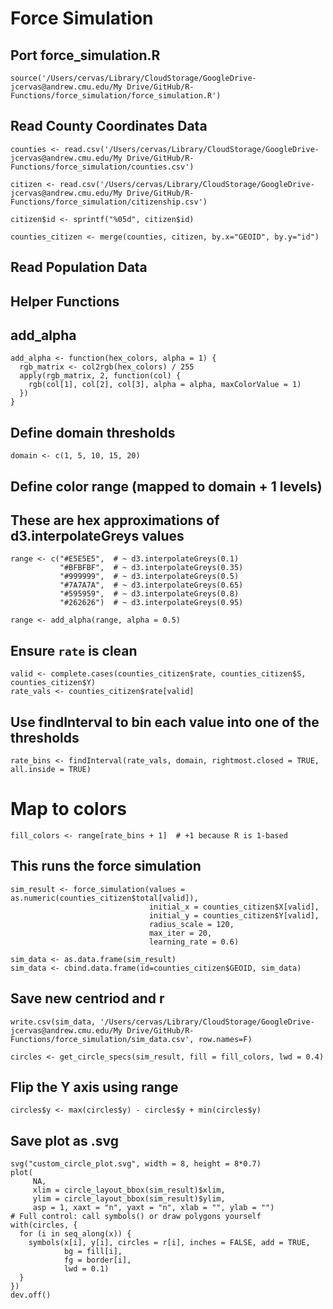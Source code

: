 # Force Simulation

## Port force_simulation.R
```
source('/Users/cervas/Library/CloudStorage/GoogleDrive-jcervas@andrew.cmu.edu/My Drive/GitHub/R-Functions/force_simulation/force_simulation.R')
```

## Read County Coordinates Data
```
counties <- read.csv('/Users/cervas/Library/CloudStorage/GoogleDrive-jcervas@andrew.cmu.edu/My Drive/GitHub/R-Functions/force_simulation/counties.csv')

citizen <- read.csv('/Users/cervas/Library/CloudStorage/GoogleDrive-jcervas@andrew.cmu.edu/My Drive/GitHub/R-Functions/force_simulation/citizenship.csv')

citizen$id <- sprintf("%05d", citizen$id)

counties_citizen <- merge(counties, citizen, by.x="GEOID", by.y="id")
```

## Read Population Data
<!-- `pop <- read.csv('/Users/cervas/Library/CloudStorage/GoogleDrive-jcervas@andrew.cmu.edu/My Drive/GitHub/R-Functions/force_simulation/counties-citizens.csv')` -->

## Helper Functions

## add_alpha
```
add_alpha <- function(hex_colors, alpha = 1) {
  rgb_matrix <- col2rgb(hex_colors) / 255
  apply(rgb_matrix, 2, function(col) {
    rgb(col[1], col[2], col[3], alpha = alpha, maxColorValue = 1)
  })
}
```


## Define domain thresholds
```
domain <- c(1, 5, 10, 15, 20)
```

## Define color range (mapped to domain + 1 levels)

## These are hex approximations of d3.interpolateGreys values

```
range <- c("#E5E5E5",  # ~ d3.interpolateGreys(0.1)
           "#BFBFBF",  # ~ d3.interpolateGreys(0.35)
           "#999999",  # ~ d3.interpolateGreys(0.5)
           "#7A7A7A",  # ~ d3.interpolateGreys(0.65)
           "#595959",  # ~ d3.interpolateGreys(0.8)
           "#262626")  # ~ d3.interpolateGreys(0.95)
```

```
range <- add_alpha(range, alpha = 0.5)
```



## Ensure `rate` is clean
```
valid <- complete.cases(counties_citizen$rate, counties_citizen$S, counties_citizen$Y)
rate_vals <- counties_citizen$rate[valid]
```

## Use findInterval to bin each value into one of the thresholds
```
rate_bins <- findInterval(rate_vals, domain, rightmost.closed = TRUE, all.inside = TRUE)
```

# Map to colors
```
fill_colors <- range[rate_bins + 1]  # +1 because R is 1-based
```


## This runs the force simulation
```
sim_result <- force_simulation(values = as.numeric(counties_citizen$total[valid]),
                               initial_x = counties_citizen$X[valid],
                               initial_y = counties_citizen$Y[valid],
                               radius_scale = 120,
                               max_iter = 20,
                               learning_rate = 0.6)

sim_data <- as.data.frame(sim_result)
sim_data <- cbind.data.frame(id=counties_citizen$GEOID, sim_data)
```

## Save new centriod and r
```
write.csv(sim_data, '/Users/cervas/Library/CloudStorage/GoogleDrive-jcervas@andrew.cmu.edu/My Drive/GitHub/R-Functions/force_simulation/sim_data.csv', row.names=F)
```

```
circles <- get_circle_specs(sim_result, fill = fill_colors, lwd = 0.4)
```

## Flip the Y axis using range
`circles$y <- max(circles$y) - circles$y + min(circles$y)`


## Save plot as .svg
```
svg("custom_circle_plot.svg", width = 8, height = 8*0.7)
plot(
     NA, 
     xlim = circle_layout_bbox(sim_result)$xlim,
     ylim = circle_layout_bbox(sim_result)$ylim,
     asp = 1, xaxt = "n", yaxt = "n", xlab = "", ylab = "")
# Full control: call symbols() or draw polygons yourself
with(circles, {
  for (i in seq_along(x)) {
    symbols(x[i], y[i], circles = r[i], inches = FALSE, add = TRUE,
            bg = fill[i], 
            fg = border[i], 
            lwd = 0.1)
  }
})
dev.off()
```
